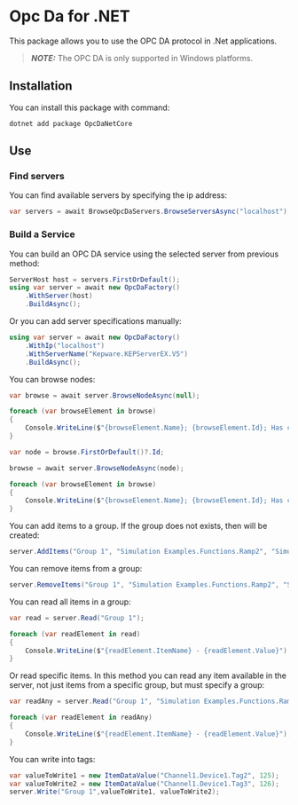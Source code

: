 # Opc Da for .NET
This package allows you to use the OPC DA protocol in .Net applications.
> **_NOTE:_**  The OPC DA is only supported in Windows platforms.
## Installation  
You can install this package with command:
```shell
dotnet add package OpcDaNetCore
```
## Use
### Find servers
You can find available servers by specifying the ip address:
```cs
var servers = await BrowseOpcDaServers.BrowseServersAsync("localhost");
```
### Build a Service
You can build an OPC DA service using the selected server from previous method:
```cs
ServerHost host = servers.FirstOrDefault();
using var server = await new OpcDaFactory()
    .WithServer(host)
    .BuildAsync();
```
Or you can add server specifications manually:
```cs
using var server = await new OpcDaFactory()
    .WithIp("localhost")
    .WithServerName("Kepware.KEPServerEX.V5")
    .BuildAsync();
```
You can browse nodes:
```cs
var browse = await server.BrowseNodeAsync(null);

foreach (var browseElement in browse)
{
    Console.WriteLine($"{browseElement.Name}; {browseElement.Id}; Has children: {browseElement.HasChildren}");
}

var node = browse.FirstOrDefault()?.Id;

browse = await server.BrowseNodeAsync(node);

foreach (var browseElement in browse)
{
    Console.WriteLine($"{browseElement.Name}; {browseElement.Id}; Has children: {browseElement.HasChildren}");
}
```
You can add items to a group. If the group does not exists, then will be created:
```cs
server.AddItems("Group 1", "Simulation Examples.Functions.Ramp2", "Simulation Examples.Functions.Ramp3");
```
You can remove items from a group:
```cs
server.RemoveItems("Group 1", "Simulation Examples.Functions.Ramp2", "Simulation Examples.Functions.Ramp3");
```
You can read all items in a group:
```cs
var read = server.Read("Group 1");

foreach (var readElement in read)
{
    Console.WriteLine($"{readElement.ItemName} - {readElement.Value}");
}
```
Or read specific items. In this method you can read any item available in the server, not just items from a specific group, but must specify a group:
```cs
var readAny = server.Read("Group 1", "Simulation Examples.Functions.Ramp1", "Simulation Examples.Functions.Sine1");

foreach (var readElement in readAny)
{
    Console.WriteLine($"{readElement.ItemName} - {readElement.Value}");
}
```
You can write into tags:
```cs
var valueToWrite1 = new ItemDataValue("Channel1.Device1.Tag2", 125);
var valueToWrite2 = new ItemDataValue("Channel1.Device1.Tag3", 126);
server.Write("Group 1",valueToWrite1, valueToWrite2);
```